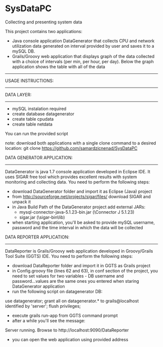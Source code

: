 SysDataPC
=========

Collecting and presenting system data

This project contains two applications:
 - Java console application DataGenerator that collects CPU and network utilization data generated on interval provided by user and saves it to a mySQL DB.
 - Grails/Groovy web application that displays graph of the data collected with a choice of intervals (per min, per hour, per day).
   Below the graph application shows the table with all of the data
   
***************************
USAGE INSTRUCTIONS:
***************************


DATA LAYER:
***************************

 - mySQL instalation required
 - create database datagenerator
 - create table cpudata
 - create table netdata


You can run the provided script


note: download both applications with a single clone command to a desired location: git clone https://github.com/samardzicnenad/SysDataPC


DATA GENERATOR APPLICATION:
***************************

DataGenerator is java 1.7 console application developed in Eclipse IDE. It uses SIGAR free tool which provides excellent results with system monitoring and collecting data.
You need to perform the following steps:
 - download DataGenerator folder and import it as Eclipse (Java) project
 - from http://sourceforge.net/projects/sigar/files/ download SIGAR and unpack it
 - in Java Build Path of the DataGenerator project add external JARs:
   - mysql-connector-java-5.1.23-bin.jar (<installation path>\Connector J 5.1.23\)
   - sigar.jar (\sigar-bin\lib\)
 - when starting application, you'll be asked to provide mySQL username, password and the time interval in which the data will be collected



DATA REPORTER APPLICATION:
***************************

DataReporter is Grails/Groovy web application developed in Groovy/Grails Tool Suite (GGTS) IDE.
You need to perform the following steps:
 - download DataReporter folder and import it in GGTS as Grails project
 - in Config.groovy file (lines 62 and 63), in conf section of the project, you need to set values for two variables - DB username and password...values are the same ones you entered when staring DataGenerator application
 - run the following script on datagenerator DB:

use datagenerator;
grant all on datagenerator.* to grails@localhost identified by 'server';
flush privileges;

 - execute grails run-app from GGTS command prompt
 - after a while you'll see the message:

Server running. Browse to http://localhost:9090/DataReporter

 - you can open the web application using provided address